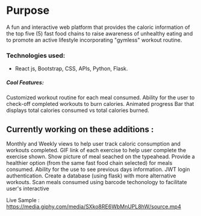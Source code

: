 # Purpose


A fun and interactive web platform that provides the caloric information of the top five (5) fast food chains to raise awareness of unhealthy eating and to promote an active lifestyle incorporating "gymless" workout routine.




### Technologies used:
- React js, Bootstrap, CSS, APIs, Python, Flask.

##### Cool Features:

Customized workout routine for each meal consumed.
Ability for the user to check-off completed workouts to burn calories.
Animated progress Bar that displays total calories consumed vs total calories burned.


## Currently working on these additions :

Monthly and Weekly views to help user track caloric consumption and workouts completed.
GIF link of each exercise to help user complete the exercise shown.
Show picture of meal seached on the typeahead.
Provide a healthier option (from the same fast food chain selected) for meals consumed.
Ability for the use to see previous days information.
JWT login authentication.
Create a database (using flask) with more alternative workouts.
Scan meals consumed using barcode techonology to facilitate user's interactive

Live Sample : https://media.giphy.com/media/SXko8RE6WbMnUPL8hW/source.mp4





